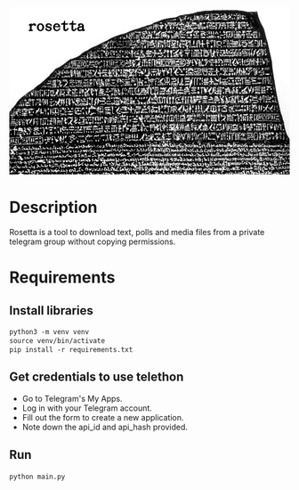
<img height= "300" width="700" src="./images/rosetta.jpg" alt="rosetta">

# Description
Rosetta is a tool to download text, polls and media files from a private telegram group without copying permissions.

# Requirements
## Install libraries
```
python3 -m venv venv
source venv/bin/activate
pip install -r requirements.txt
```
## Get credentials to use telethon
* Go to Telegram's My Apps.
* Log in with your Telegram account.
* Fill out the form to create a new application.
* Note down the api_id and api_hash provided.
## Run
```commandline
python main.py
```